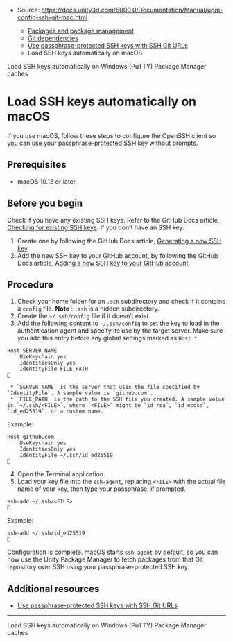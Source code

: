 * Source: https://docs.unity3d.com/6000.0/Documentation/Manual/upm-config-ssh-git-mac.html

  * [Packages and package management](https://docs.unity3d.com/6000.0/Documentation/Manual/PackagesList.html)
  * [Git dependencies](https://docs.unity3d.com/6000.0/Documentation/Manual/upm-git.html)
  * [Use passphrase-protected SSH keys with SSH Git URLs](https://docs.unity3d.com/6000.0/Documentation/Manual/upm-config-ssh-git.html)
  * Load SSH keys automatically on macOS


[](https://docs.unity3d.com/6000.0/Documentation/Manual/upm-config-ssh-git-putty.html)
Load SSH keys automatically on Windows (PuTTY)
[](https://docs.unity3d.com/6000.0/Documentation/Manual/package-manager-caches.html)
Package Manager caches
# Load SSH keys automatically on macOS
If you use macOS, follow these steps to configure the OpenSSH client so you can use your passphrase-protected SSH key without prompts.
## Prerequisites
  * macOS 10.13 or later.


## Before you begin
Check if you have any existing SSH keys. Refer to the GitHub Docs article, [Checking for existing SSH keys](https://docs.github.com/en/enterprise-server@3.8/authentication/connecting-to-github-with-ssh/checking-for-existing-ssh-keys).
If you don’t have an SSH key:
  1. Create one by following the GitHub Docs article, [Generating a new SSH key](https://docs.github.com/en/enterprise-server@3.8/authentication/connecting-to-github-with-ssh/generating-a-new-ssh-key-and-adding-it-to-the-ssh-agent).
  2. Add the new SSH key to your GitHub account, by following the GitHub Docs article, [Adding a new SSH key to your GitHub account](https://docs.github.com/en/enterprise-server@3.8/authentication/connecting-to-github-with-ssh/adding-a-new-ssh-key-to-your-github-account).


## Procedure
  1. Check your home folder for an `.ssh` subdirectory and check if it contains a `config` file. **Note** : `.ssh` is a hidden subdirectory.
  2. Create the `~/.ssh/config` file if it doesn’t exist.
  3. Add the following content to `~/.ssh/config` to set the key to load in the authentication agent and specify its use by the target server. Make sure you add this entry before any global settings marked as `Host *`.
```
Host SERVER_NAME
    UseKeychain yes
    IdentitiesOnly yes
    IdentityFile FILE_PATH        

```

     * `SERVER_NAME` is the server that uses the file specified by `IdentityFile`. A sample value is `github.com`.
     * `FILE_PATH` is the path to the SSH file you created. A sample value is `~/.ssh/<FILE>`, where `<FILE>` might be `id_rsa`, `id_ecdsa`, `id_ed25519`, or a custom name.
Example:
```
Host github.com
    UseKeychain yes
    IdentitiesOnly yes
    IdentityFile ~/.ssh/id_ed25519

```

  4. Open the Terminal application.
  5. Load your key file into the `ssh-agent`, replacing `<FILE>` with the actual file name of your key, then type your passphrase, if prompted.
```
ssh-add ~/.ssh/<FILE>

```

Example:
```
ssh-add ~/.ssh/id_ed25519

```



Configuration is complete. macOS starts `ssh-agent` by default, so you can now use the Unity Package Manager to fetch packages from that Git repository over SSH using your passphrase-protected SSH key.
## Additional resources
  * [Use passphrase-protected SSH keys with SSH Git URLs](https://docs.unity3d.com/6000.0/Documentation/Manual/upm-config-ssh-git.html)


* * *
[](https://docs.unity3d.com/6000.0/Documentation/Manual/upm-config-ssh-git-putty.html)
Load SSH keys automatically on Windows (PuTTY)
[](https://docs.unity3d.com/6000.0/Documentation/Manual/package-manager-caches.html)
Package Manager caches
